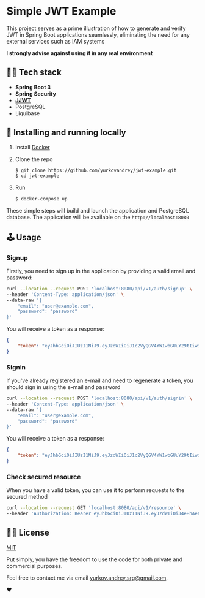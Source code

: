 # Simple JWT Example

This project serves as a prime illustration of how to generate and verify JWT in Spring Boot applications seamlessly, eliminating the need for any external services such as IAM systems

**I strongly advise against using it in any real environment**

## 👨‍💻 Tech stack
- **Spring Boot 3**
- **Spring Security**
- [**JJWT**](https://github.com/jwtk/jjwt)
- PostgreSQL
- Liquibase

## 🔮 Installing and running locally
1. Install [Docker](https://www.docker.com/get-started)
2. Clone the repo

    ```sh
    $ git clone https://github.com/yurkovandrey/jwt-example.git
    $ cd jwt-example
    ```
3. Run

    ```sh
    $ docker-compose up
    ```
These simple steps will build and launch the application and PostgreSQL database. The application will be available on the ```http://localhost:8080```

## 🕹️ Usage

### Signup
Firstly, you need to sign up in the application by providing a valid email and password:

```sh
curl --location --request POST 'localhost:8080/api/v1/auth/signup' \
--header 'Content-Type: application/json' \
--data-raw '{
    "email": "user@example.com",
    "password": "password"
}'
```
You will receive a token as a response:
```json
{
    "token": "eyJhbGciOiJIUzI1NiJ9.eyJzdWIiOiJ1c2VyQGV4YW1wbGUuY29tIiwiaWF0IjoxNjkwNjUzOTkwLCJleHAiOjE2OTA2NTU0MzB9.o7iDBWoPR7_TlY_x-j7ZjmgvWwW7e69QmfMDpVqoSNA"
}
```

### Signin
If you've already registered an e-mail and need to regenerate a token, you should sign in using the e-mail and password
```sh
curl --location --request POST 'localhost:8080/api/v1/auth/signin' \
--header 'Content-Type: application/json' \
--data-raw '{
    "email": "user@example.com",
    "password": "password"
}'
```
You will receive a token as a response:
```json
{
    "token": "eyJhbGciOiJIUzI1NiJ9.eyJzdWIiOiJ1c2VyQGV4YW1wbGUuY29tIiwiaWF0IjoxNjkwNjU1MTE0LCJleHAiOjE2OTA2NTY1NTR9.PkSzccwbOYfV8H_fyaed_U_wbs1PwcArQP9QeZyK7wA"
}
```

### Check secured resource
When you have a valid token, you can use it to perform requests to the secured method
```sh
curl --location --request GET 'localhost:8080/api/v1/resource' \
--header 'Authorization: Bearer eyJhbGciOiJIUzI1NiJ9.eyJzdWIiOiJ4eHhAeXl5LmNvbSIsImlhdCI6MTY5MDQ3NjI4NiwiZXhwIjoxNjkwNDc3NzI2fQ.5BwZ8fu93IAkijrWzQbNURq-L4gU-fuDMv6uar5FIqE'
```

## 👩‍💼 License

[MIT](LICENSE)

Put simply, you have the freedom to use the code for both private and commercial purposes.

Feel free to contact me via email [yurkov.andrey.srg@gmail.com](mailto:yurkov.andrey.srg@gmail.com).

❤️